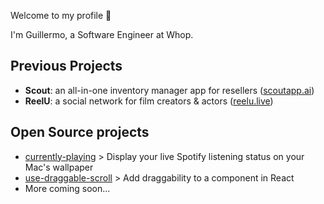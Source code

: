 Welcome to my profile 👋

I'm Guillermo, a Software Engineer at Whop.

## Previous Projects

- **Scout**: an all-in-one inventory manager app for resellers ([scoutapp.ai](https://scoutapp.ai/))
- **ReelU**: a social network for film creators & actors ([reelu.live](https://www.reelu.live/))

## Open Source projects
- [currently-playing](https://github.com/g-delmo/currently-playing) > Display your live Spotify listening status on your Mac's wallpaper
- [use-draggable-scroll](https://github.com/g-delmo/use-draggable-scroll) > Add draggability to a component in React
- More coming soon...
